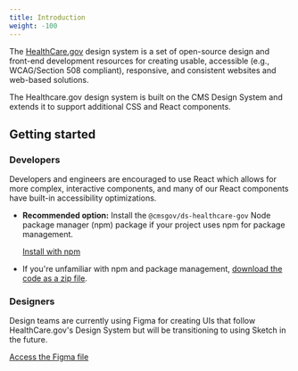 ```yaml
---
title: Introduction
weight: -100
---
```


The [HealthCare.gov](https://www.healthcare.gov/) design system is a set of open-source design and front-end development resources for creating usable, accessible (e.g., WCAG/Section 508 compliant), responsive, and consistent websites and web-based solutions.

The Healthcare.gov design system is built on the CMS Design System and extends it to support additional CSS and React components.

## Getting started

### Developers

Developers and engineers are encouraged to use React which allows for more complex, interactive components, and many of our React components have built-in accessibility optimizations.

* **Recommended option:** Install the `@cmsgov/ds-healthcare-gov` Node package manager (npm) package if your project uses npm for package management.

    <a href="{{root}}/startup/installation/" class="ds-c-button">Install with npm</a>


* If you're unfamiliar with npm and package management, [download the code as a zip file](https://github.com/CMSgov/hcgov-design-system/releases/latest). 

### Designers

Design teams are currently using Figma for creating UIs that follow HealthCare.gov's Design System but will be transitioning to using Sketch in the future. 


<a href="https://www.figma.com/file/JW5p03MknojQR6fVLn2Paj/Healthcare.gov-Child-Design-System?node-id=2%3A52" class="ds-c-button">Access the Figma file</a>
  
